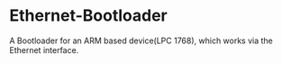 # Ethernet-Bootloader
A Bootloader for an ARM based device(LPC 1768), which works via the Ethernet interface.
